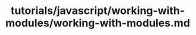 ---
title: tutorials/javascript/working-with-modules/working-with-modules.md
showAuthorInfo: false
redirect_path: /docs/reference/js-modules
---